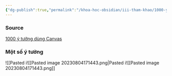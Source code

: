 ```yaml
---
{"dg-publish":true,"permalink":"/khoa-hoc-obsidian/iii-tham-khao/1000-y-tuong-dung-canvas/","dgPassFrontmatter":true,"noteIcon":"1","created":"","updated":""}
---
```


### Source
[1000 ý tưởng dùng Canvas](https://mp.weixin.qq.com/s?__biz=Mzg5Njk3MDUyMQ%3D%3D&mid=2247487468&idx=1&sn=79f2ed8cb7af3bfa9188aa3182c831fa&source=41&fbclid=IwAR2x-3f6pX0LGyc4Zga15-7f1lgoTnYxlpQ0M7Nzhxnmne1zZKTNbAv2R3U#wechat_redirect)

### Một số ý tưởng



![[Pasted i![[Pasted image 20230804171443.png\|Pasted i![[Pasted image 20230804171443.png]]




